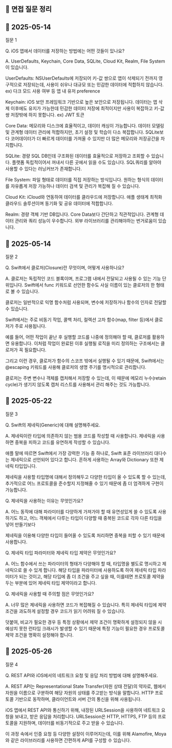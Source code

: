 ## 📝 면접 질문 정리

## 📅 2025-05-14

질문 1

Q. iOS 앱에서 데이터를 저장하는 방법에는 어떤 것들이 있나요?

A.
    UserDefaults, Keychain, Core Data, SQLite, Cloud Kit, Realm, File System이 있습니다.

UserDefaults: NSUserDefaults에 저장되어 키-값 쌍으로 앱이 삭제되기 전까지 영구적으로 저장되는데, 사용이 쉬우나 대규모 또는 민감한 데이터에 적합하지 않습니다.
ex) 다크 모드 사용 여부 등 앱 내 유저 preference

Keychain: iOS 보안 프레임워크 기반으로 높은 보안으로 저장됩니다. 데이터는 앱 삭제 이후에도 유지가 가능한데 민감한 데이터 저장에 최적이지만 사용이 복잡하고 키-값 쌍 저장밖에 하지 못합니다.
ex) JWT 토큰

Core Data: 메모리와 디스크에 효율적이고, 데이터 캐싱이 가능합니다. 데이터 모델링 및 관계형 데이터 관리에 적합하지만, 초기 설정 및 학습이 다소 복잡합니다. SQLite보다 코어데이터가 더 빠르게 데이터를 가져올 수 있지만 더 많은 메모리와 저장공간을 차지합니다.

SQLite: 경량 SQL DB인데 구조화된 데이터를 효율적으로 저장하고 조회할 수 있습니다. 플랫폼 독립적이어서 꺼내서 다른 곳에서 읽을 수도 있습니다. SQL쿼리를 알아야 사용할 수 있다는 러닝커브가 존재합니다.

File System: 파일 형태로 데이터를 직접 저장하는 방식입니다. 원하는 형식의 데이터를 자유롭게 저장 가능하나 데이터 검색 및 관리가 복잡해 질 수 있습니다.

Cloud Kit: iCloud와 연동하여 데이터를 클라우드에 저장합니다. 애플 생태계 최적화 클라우드 솔루션이며 동기화 및 공유 데이터에 적합합니다.

Realm: 경량 객체 기반 DB입니다. Core Data보다 간단하고 직관적입니다. 관계형 데이터 관리와 쿼리 성능이 우수합니다. 외부 라이브러리를 관리해야하는 번거로움이 있습니다.

## 📅 2025-05-14

질문 2

Q. Swift에서 클로저(Closure)란 무엇이며, 어떻게 사용하나요?

A. 클로저는 독립적인 코드 블록이며, 프로그램 내에서 전달되고 사용될 수 있는 기능 단위입니다. Swift에서 func 키워드로 선언한 함수도 사실 이름이 있는 클로저의 한 형태로 볼 수 있습니다.

클로저는 일반적으로 익명 함수처럼 사용되며, 변수에 저장하거나 함수의 인자로 전달할 수 있습니다.

Swift에서는 주로 비동기 작업, 콜백 처리, 컬렉션 고차 함수(map, filter 등)에서 클로저가 주로 사용됩니다.

예를 들어, 어떤 작업이 끝난 후 실행할 코드를 나중에 정의해야 할 때, 클로저를 활용하면 유용합니다. 이처럼 작업이 완료된 이후 실행될 로직을 미리 정의하는 구조에서는 클로저가 꼭 필요합니다.

그리고 이런 경우, 클로저가 함수의 스코프 밖에서 실행될 수 있기 때문에, Swift에서는 @escaping 키워드를 사용해 클로저의 생명 주기를 명시적으로 관리합니다.

클로저는 주변 변수나 객체를 캡처해서 저장할 수 있는데, 이 때문에 메모리 누수(retain cycle)가 생기지 않도록 캡처 리스트를 사용해서 관리 해주는 것도 가능합니다.

## 📅 2025-05-22

질문 3

Q. Swift의 제네릭(Generic)에 대해 설명해주세요.

A. 제네릭이란 타입에 의존하지 않는 범용 코드를 작성할 때 사용합니다. 제네릭을 사용하면 중복을 피하고 코드를 유연하게 작성할 수 있습니다.

애플 말에 따르면 Swift에서 가장 강력한 기능 중 하나로, Swift 표준 라이브러리 대다수는 제네릭으로 선언되어 있다고 합니다. 흔하게 사용하는 Array와 Dictionary 또한 제네릭 타입입니다.

제네릭을 사용할 타입명에 대해서 정의해두고 다양한 타입이 올 수 있도록 할 수 있는데, 추가적으로 어느 프로토콜을 준수할지 지정해줄 수 있기 때문에 좀 더 엄격하게 구현이 가능합니다.

Q. 제네릭을 사용하는 이유는 무엇인가요?

A. 어느 동작에 대해 파라미터를 다양하게 가져가야 할 때 유연성있게 쓸 수 있도록 사용하기도 하고, 어느 객체에서 다루는 타입이 다양할 때 중복된 코드로 각자 다른 타입을 넣어 만들기보다

제네릭을 이용해 다양한 타입이 들어올 수 있도록 처리하면 중복을 피할 수 있기 때문에 사용합니다.

Q. 제네릭 타입 파라미터와 제네릭 타입 제약은 무엇인가요?

A. 어느 함수에서 쓰는 파라미터의 형태가 다양해야 할 때, 타입명을 별도로 명시하고 제네릭으로 쓸 수 있게 합니다. 해당 타입을 파라미터에 사용하도록 하여 제네릭 타입 파라미터가 되는 것이고,
해당 타입에 좀 더 조건을 주고 싶을 때, 이를테면 프로토콜 제약을 두는 부분에 있어 제네릭 타입 제약이라고 합니다.

Q. 제네릭을 사용할 때 주의할 점은 무엇인가요?

A. 너무 많은 제네릭을 사용하면 코드가 복잡해질 수 있습니다. 특히 제네릭 타입에 제약 조건을 과도하게 설정할 경우 코드가 읽기 어려워 질 수 있습니다.

덧붙여, 비교가 필요한 경우 등 특정 상황에서 제약 조건이 명확하게 설정되지 않을 시 예상치 못한 런타임 크래시가 발생할 수 있기 때문에 특정 기능이 필요한 경우 프로토콜 제약 조건을 명확히 설정해야 합니다.

## 📅 2025-05-26

질문 4

Q. REST API와 iOS에서의 네트워크 요청 및 응답 처리 방법에 대해 설명해주세요.

A. REST API는 Representational State Transfer(자원 상태 전달)의 약자로, 웹에서 자원을 이름으로 구분하여 해당 자원의 상태를 주고받는 방식을 말합니다. 
HTTP 프로토콜 기반으로 동작하며, 클라이언트와 서버 간의 통신을 위해 사용됩니다.

iOS 앱에서 REST API와 통신하기 위해, 내장된 URLSession을 사용하여 네트워크 요청을 보내고, 받은 응답을 처리합니다. URLSession은 HTTP, HTTPS, FTP 등의 프로토콜을 지원하며, 데이터를 비동기적으로 주고 받을 수 있습니다.

이 과정 속에서 인증 요청 등 다양한 설정이 이루어지는데, 이를 위해 Alamofire, Moya와 같은 라이브러리를 사용하면 간편하게 API를 구성할 수 있습니다.




